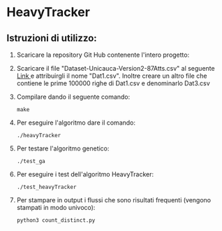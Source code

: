 # HeavyTracker

## Istruzioni di utilizzo:

1. Scaricare la repository Git Hub contenente l'intero progetto:

2. Scaricare il file "Dataset-Unicauca-Version2-87Atts.csv" al seguente [Link ][link_kaggle] 
   e attribuirgli il nome "Dat1.csv". Inoltre creare un altro file che contiene le prime 
   100000 righe di Dat1.csv e denominarlo Dat3.csv

3. Compilare dando il seguente comando:
	```
	make
    ```
    
4. Per eseguire l'algoritmo dare il comando:

	```
	./heavyTracker
    ```
    
5. Per testare l'algoritmo genetico: 

	```
	./test_ga
    ```
    
6. Per eseguire i test dell'algoritmo HeavyTracker:

	```
	./test_heavyTracker
    ```
    
7. Per stampare in output i flussi che sono risultati frequenti (vengono stampati in modo
univoco):

	```
	python3 count_distinct.py
    ```
    
    
[link_kaggle]: <https://www.kaggle.com/datasets/jsrojas/ip-network-traffic-flows-labeled-with-87-apps?resource=download>